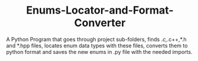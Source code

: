 # <center> **Enums-Locator-and-Format-Converter** </center>
A Python Program that goes through project sub-folders, finds *.c,*.c++,*.h and *.hpp files, locates enum data types with these files, converts them to python format and saves the new enums in .py file with the needed imports.
